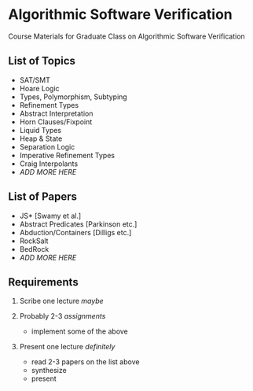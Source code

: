 Algorithmic Software Verification
=================================

Course Materials for Graduate Class on Algorithmic Software Verification

List of Topics
--------------

- SAT/SMT
- Hoare Logic
- Types, Polymorphism, Subtyping
- Refinement Types
- Abstract Interpretation
- Horn Clauses/Fixpoint
- Liquid Types
- Heap & State
- Separation Logic
- Imperative Refinement Types
- Craig Interpolants
- *ADD MORE HERE*

List of Papers
--------------

- JS*                   [Swamy et al.]
- Abstract Predicates   [Parkinson etc.]
- Abduction/Containers  [Dilligs etc.]
- RockSalt
- BedRock
- *ADD MORE HERE*

Requirements
------------

1. Scribe one lecture   *maybe*

2. Probably 2-3 *assignments*
    - implement some of the above
 
3. Present one lecture  *definitely* 
    - read 2-3 papers on the list above
    - synthesize
    - present



 
 
